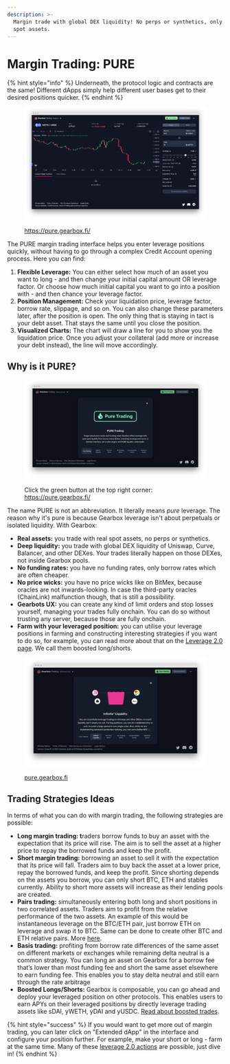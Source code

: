 ```yaml
---
description: >-
  Margin trade with global DEX liquidity! No perps or synthetics, only PURE real
  spot assets.
---
```


# Margin Trading: PURE

{% hint style="info" %}
Underneath, the protocol logic and contracts are the same! Different dApps simply help different user bases get to their desired positions quicker.
{% endhint %}

<figure><img src="../.gitbook/assets/gearbox pure margin trading (1).png" alt=""><figcaption><p><a href="https://pure.gearbox.fi/">https://pure.gearbox.fi/</a></p></figcaption></figure>

The PURE margin trading interface helps you enter leverage positions quickly, without having to go through a complex Credit Account opening process. Here you can find:

1. **Flexible Leverage:** You can either select how much of an asset you want to long - and then change your initial capital amount OR leverage factor. Or choose how much initial capital you want to go into a position with - and then chance your leverage factor.
2. **Position Management:** Check your liquidation price, leverage factor, borrow rate, slippage, and so on. You can also change these parameters later, after the position is open. The only thing that is staying in tact is your debt asset. That stays the same until you close the position.
3. **Visualized Charts:** The chart will draw a line for you to show you the liquidation price. Once you adjust your collateral (add more or increase your debt instead), the line will move accordingly.

## Why is it PURE?

<figure><img src="../.gitbook/assets/gearbox pure margin trading.png" alt=""><figcaption><p>Click the green button at the top right corner: <a href="https://pure.gearbox.fi/">https://pure.gearbox.fi/</a></p></figcaption></figure>

The name PURE is not an abbreviation. It literally means _pure_ leverage. The reason why it's pure is because Gearbox leverage isn't about perpetuals or isolated liquidity. With Gearbox:

* **Real assets:** you trade with real spot assets, no perps or synthetics.
* **Deep liquidity:** you trade with global DEX liquidity of Uniswap, Curve, Balancer, and other DEXes. Your trades literally happen on those DEXes, not inside Gearbox pools.
* **No funding rates:** you have no funding rates, only borrow rates which are often cheaper.
* **No price wicks:** you have no price wicks like on BitMex, because oracles are not inwards-looking. In case the third-party oracles (ChainLink) malfunction though, that is still a possibility.
* **Gearbots UX:** you can create any kind of limit orders and stop losses yourself, managing your trades fully onchain. You can do so without trusting any server, because those are fully onchain.
* **Farm with your leveraged position:** you can utilise your leverage positions in farming and constructing interesting strategies if you want to do so, for example, you can read more about that on the [Leverage 2.0 page](../what-can-you-do-with-leverage-2.0.md). We call them boosted long/shorts.

<figure><img src="../.gitbook/assets/gearbox infinite dex liquidity.png" alt=""><figcaption><p><a href="https://pure.gearbox.fi/trade">pure.gearbox.fi</a></p></figcaption></figure>

## Trading Strategies Ideas

In terms of what you can do with margin trading, the following strategies are possible:&#x20;

* **Long margin trading: t**raders borrow funds to buy an asset with the expectation that its price will rise. The aim is to sell the asset at a higher price to repay the borrowed funds and keep the profit.&#x20;
* **Short margin trading:** borrowing an asset to sell it with the expectation that its price will fall. Traders aim to buy back the asset at a lower price, repay the borrowed funds, and keep the profit. Since shorting depends on the assets you borrow, you can only short BTC, ETH and stables currently. Ability to short more assets will increase as their lending pools are created.
* **Pairs trading:** simultaneously entering both long and short positions in two correlated assets. Traders aim to profit from the relative performance of the two assets. An example of this would be instantaneous leverage on the BTC/ETH pair, just borrow ETH on leverage and swap it to BTC. Same can be done to create other BTC and ETH relative pairs. More [here](https://www.investopedia.com/terms/p/pairstrade.asp).
* **Basis trading:** profiting from borrow rate differences of the same asset on different markets or exchanges while remaining delta neutral is a common strategy. You can long an asset on Gearbox for a borrow fee that’s lower than most funding fee and short the same asset elsewhere to earn funding fee. This enables you to stay delta neutral and still earn through the rate arbitrage
* **Boosted Longs/Shorts:** Gearbox is composable, you can go ahead and deploy your leveraged position on other protocols. This enables users to earn APYs on their leveraged positions by directly leverage trading assets like sDAI, yWETH, yDAI and yUSDC. [Read about boosted trades](strategies/long.md).

{% hint style="success" %}
If you would want to get more out of margin trading, you can later click on "Extended dApp" in the interface and configure your position further. For example, make your short or long - farm at the same time. Many of these [leverage 2.0 actions](../what-can-you-do-with-leverage-2.0.md) are possible, just dive in!
{% endhint %}

